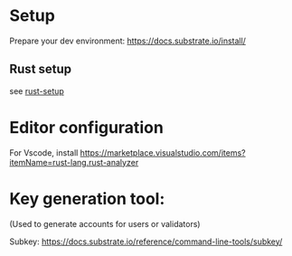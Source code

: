 # Setup

Prepare your dev environment: https://docs.substrate.io/install/

## Rust setup

see [rust-setup](./rust-setup.md)

# Editor configuration

For Vscode, install https://marketplace.visualstudio.com/items?itemName=rust-lang.rust-analyzer

# Key generation tool:

(Used to generate accounts for users or validators)

Subkey: https://docs.substrate.io/reference/command-line-tools/subkey/
